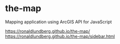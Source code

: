 # the-map
Mapping application using ArcGIS API for JavaScript

<a href="https://ronaldlundberg.github.io/the-map/" target="_blank">https://ronaldlundberg.github.io/the-map/</a>
<a href="https://ronaldlundberg.github.io/the-map/sidebar.html" target="_blank">https://ronaldlundberg.github.io/the-map/sidebar.html</a>

